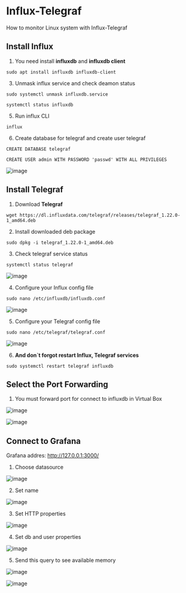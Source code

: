 # Influx-Telegraf
How to monitor Linux system with Influx-Telegraf
## Install Influx
1. You need install **influxdb** and **influxdb client**
```console
sudo apt install influxdb influxdb-client
```
3. Unmask influx service and check deamon status
```console
sudo systemctl unmask influxdb.service
```
```console
systemctl status influxdb
```
5. Run influx CLI
```console
influx
```
6. Create database for telegraf and create user telegraf
```console
CREATE DATABASE telegraf
```
```console
CREATE USER admin WITH PASSWORD 'passwd' WITH ALL PRIVILEGES
```
![image](https://user-images.githubusercontent.com/67442103/159889854-9d7b36f5-f92d-4c0c-9e6c-c9af8279b181.png)

## Install Telegraf
1. Download **Telegraf**
```console
wget https://dl.influxdata.com/telegraf/releases/telegraf_1.22.0-1_amd64.deb
```
2. Install downloaded deb package
```console
sudo dpkg -i telegraf_1.22.0-1_amd64.deb
```
3. Check telegraf service status
```console
systemctl status telegraf
```
![image](https://user-images.githubusercontent.com/67442103/159897684-da4f0122-44d3-402f-9e15-228af4458848.png)

4. Configure your Influx config file
```console
sudo nano /etc/influxdb/influxdb.conf
```
![image](https://user-images.githubusercontent.com/67442103/159904651-0f425e21-9cdc-41e2-8d77-83b0958fbebe.png)

5. Configure your Telegraf config file
```console
sudo nano /etc/telegraf/telegraf.conf
```
![image](https://user-images.githubusercontent.com/67442103/159906636-3650f5af-47dd-49cf-a442-e26db9434e84.png)

6. **And don`t forgot restart Influx, Telegraf services**
```console
sudo systemctl restart telegraf influxdb
```

## Select the Port Forwarding

1. You must forward port for connect to influxdb in Virtual Box

![image](https://user-images.githubusercontent.com/67442103/159911090-e5f86482-f7ef-4b4f-95d3-328836d192f6.png)


![image](https://user-images.githubusercontent.com/67442103/159910789-38bdfff7-2abc-4f7d-ace5-7f8aaf0aacdb.png)


## Connect to Grafana

Grafana addres: http://127.0.0.1:3000/
1. Choose datasource

![image](https://user-images.githubusercontent.com/67442103/159908075-048b5abd-52a9-456f-aaa7-5f56bbe49ca2.png)

2. Set name

![image](https://user-images.githubusercontent.com/67442103/159908296-4e79a1a0-f2cb-484f-b6b9-6356ff07e5fd.png)

3. Set HTTP properties

![image](https://user-images.githubusercontent.com/67442103/159908395-dbeb479a-a96e-4f77-a778-df3f00dd59a1.png)

4. Set db and user properties

![image](https://user-images.githubusercontent.com/67442103/159908503-bdc53730-29c6-46d1-bdb4-b6b9cbb51d53.png)

5. Send this query to see available memory

![image](https://user-images.githubusercontent.com/67442103/159910275-9018354a-1237-45ac-89bb-f342d6785bc3.png)


![image](https://user-images.githubusercontent.com/67442103/159910357-0d520df1-c1fc-4ae0-a80e-18d285f32ad3.png)
